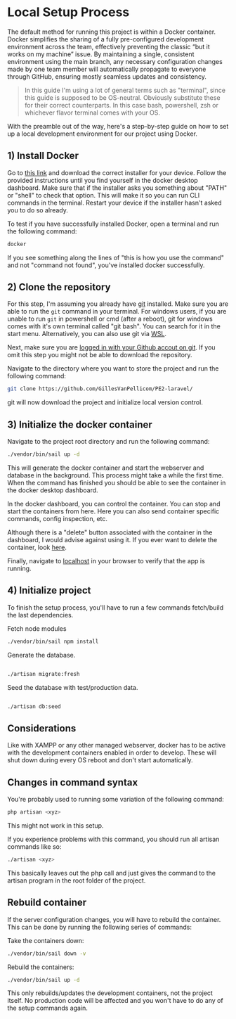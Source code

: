 # Local Setup Process

The default method for running this project is within a Docker container. Docker simplifies the sharing of a fully pre-configured development environment across the team, effectively preventing the classic “but it works on my machine” issue. By maintaining a single, consistent environment using the main branch, any necessary configuration changes made by one team member will automatically propagate to everyone through GitHub, ensuring mostly seamless updates and consistency.

> In this guide I'm using a lot of general terms such as "terminal", since this guide is supposed to be OS-neutral. Obviously substitute these for their correct counterparts. In this case bash, powershell, zsh or whichever flavor terminal comes with your OS.

With the preamble out of the way, here's a step-by-step guide on how to set up a local development environment for our project using Docker.

## 1) Install Docker

Go to [this link](https://www.docker.com/products/docker-desktop/) and download the correct installer for your device. Follow the provided instructions until you find yourself in the docker desktop dashboard. Make sure that if the installer asks you something about "PATH" or "shell" to check that option. This will make it so you can run CLI commands in the terminal. Restart your device if the installer hasn't asked you to do so already.

To test if you have successfully installed Docker, open a terminal and run the following command:

```bash
docker
```

If you see something along the lines of "this is how you use the command" and not "command not found", you've installed docker successfully.

## 2) Clone the repository

For this step, I'm assuming you already have [git](https://git-scm.com/downloads) installed. Make sure you are able to run the `git` command in your terminal. For windows users, if you are unable to run `git` in powershell or cmd (after a reboot), git for windows comes with it's own terminal called "git bash". You can search for it in the start menu. Alternatively, you can also use git via [WSL](https://learn.microsoft.com/en-us/windows/wsl/install).

Next, make sure you are [logged in with your Github accout on git](https://docs.github.com/en/get-started/getting-started-with-git/set-up-git). If you omit this step you might not be able to download the repository.

Navigate to the directory where you want to store the project and run the following command:

```bash
git clone https://github.com/GillesVanPellicom/PE2-laravel/
```

git will now download the project and initialize local version control.

## 3) Initialize the docker container

Navigate to the project root directory and run the following command:

```bash
./vendor/bin/sail up -d
```

This will generate the docker container and start the webserver and database in the background. This process might take a while the first time. When the command has finished you should be able to see the container in the docker desktop dashboard.

In the docker dashboard, you can control the container. You can stop and start the containers from here. Here you can also send container specific commands, config inspection, etc.

Although there is a "delete" button associated with the container in the dashboard, I would advise against using it. If you ever want to delete the container, look [here](#in-case-of-configuration-changes).

Finally, navigate to [localhost](http://localhost/) in your browser to verify that the app is running.

## 4) Initialize project

To finish the setup process, you'll have to run a few commands fetch/build the last dependencies.

Fetch node modules

```bash
./vendor/bin/sail npm install
```

Generate the database.

```bash

./artisan migrate:fresh
```

Seed the database with test/production data.

```bash

./artisan db:seed
```

## Considerations

Like with XAMPP or any other managed webserver, docker has to be active with the development containers enabled in order to develop. These will shut down during every OS reboot and don't start automatically.

## Changes in command syntax

You're probably used to running some variation of the following command:

```bash
php artisan <xyz>
```

This might not work in this setup.

If you experience problems with this command, you should run all artisan commands like so:

```bash
./artisan <xyz>
```

This basically leaves out the php call and just gives the command to the artisan program in the root folder of the project.



## Rebuild container

If the server configuration changes, you will have to rebuild the container. This can be done by running the following series of commands:

Take the containers down:

```bash
./vendor/bin/sail down -v
```

Rebuild the containers:

```bash
./vendor/bin/sail up -d
```

This only rebuilds/updates the development containers, not the project itself. No production code will be affected and you won't have to do any of the setup commands again.



